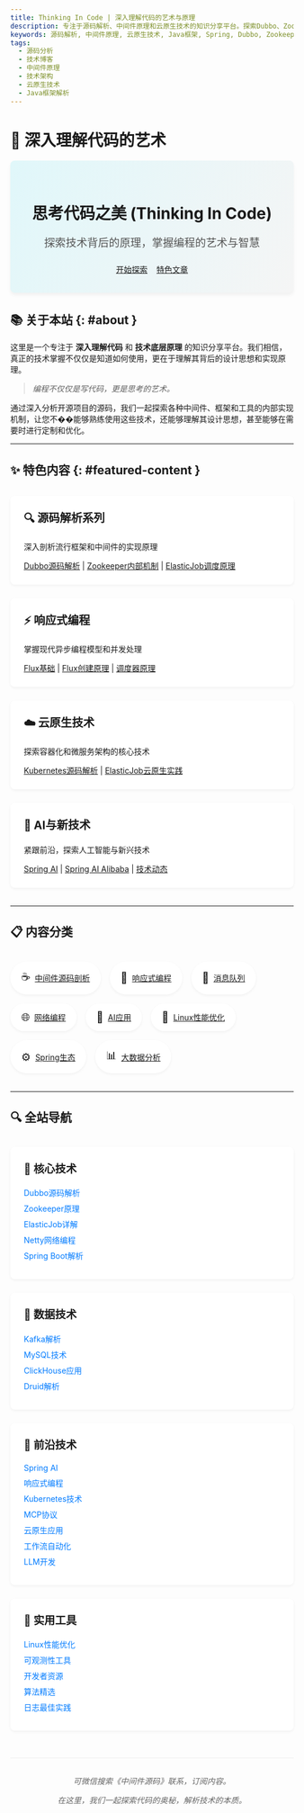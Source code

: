 ```yaml
---
title: Thinking In Code | 深入理解代码的艺术与原理
description: 专注于源码解析、中间件原理和云原生技术的知识分享平台。探索Dubbo、Zookeeper、ElasticJob等流行框架的设计思想和内部实现机制。
keywords: 源码解析, 中间件原理, 云原生技术, Java框架, Spring, Dubbo, Zookeeper, Kubernetes, 技术博客, 编程学习, 框架原理
tags:
  - 源码分析
  - 技术博客
  - 中间件原理
  - 技术架构
  - 云原生技术
  - Java框架解析
---
```


# 🧠 深入理解代码的艺术

<div class="hero-section" aria-label="网站介绍">
  <div class="hero-content">
    <h1>思考代码之美 (Thinking In Code)</h1>
    <p class="subtitle">探索技术背后的原理，掌握编程的艺术与智慧</p>
    <div class="hero-buttons">
      <a href="/zh/chapter_preface/index/" class="md-button md-button--primary" title="开始探索技术内容" aria-label="浏览全部技术内容">开始探索</a>
      <a href="#featured" class="md-button" title="查看特色文章" aria-label="直接跳转到特色文章部分">特色文章</a>
    </div>
  </div>
</div>

## 📚 关于本站 {: #about }

这里是一个专注于 **深入理解代码** 和 **技术底层原理** 的知识分享平台。我们相信，真正的技术掌握不仅仅是知道如何使用，更在于理解其背后的设计思想和实现原理。

> *编程不仅仅是写代码，更是思考的艺术。*

通过深入分析开源项目的源码，我们一起探索各种中间件、框架和工具的内部实现机制，让您不��能够熟练使用这些技术，还能够理解其设计思想，甚至能够在需要时进行定制和优化。

---

<div id="featured" class="featured-section"></div>

## ✨ 特色内容 {: #featured-content }

<div class="grid-container" aria-label="特色技术内容分类">
    <div class="grid-item">
        <h3>🔍 源码解析系列</h3>
        <p>深入剖析流行框架和中间件的实现原理</p>
        <a href="zh/chapter_dubbo/1-learn-from-a-demo.md" title="学习Dubbo框架源码解析" aria-label="Dubbo源码解析系列文章">Dubbo源码解析</a> | 
        <a href="zh/chapter_zookeeper/1-introduce.md" title="了解Zookeeper内部机制" aria-label="Zookeeper内部机制详解">Zookeeper内部机制</a> | 
        <a href="zh/chapter_elasticjob/1-introduce.md" title="探索ElasticJob调度原理" aria-label="ElasticJob调度原理解析">ElasticJob调度原理</a>
    </div>
    <div class="grid-item">
        <h3>⚡ 响应式编程</h3>
        <p>掌握现代异步编程模型和并发处理</p>
        <a href="zh/chaptor_reactor/Flux.md" title="Flux响应式编程基础" aria-label="学习Flux响应式编程基础">Flux基础</a> | 
        <a href="zh/chaptor_reactor/1-Flux.md" title="Flux创建原理详解" aria-label="深入理解Flux创建原理">Flux创建原理</a> | 
        <a href="zh/chaptor_reactor/6-Scheduler.md" title="响应式编程调度器原理" aria-label="掌握响应式编程调度器原理">调度器原理</a>
    </div>
    <div class="grid-item">
        <h3>☁️ 云原生技术</h3>
        <p>探索容器化和微服务架构的核心技术</p>
        <a href="zh/chapter_kubernetes/1-index.md" title="深入学习Kubernetes源码" aria-label="Kubernetes源码解析">Kubernetes源码解析</a> | 
        <a href="zh/chapter_post/elasticjob_cloud.md" title="ElasticJob云原生实践指南" aria-label="ElasticJob云原生实践">ElasticJob云原生实践</a>
    </div>
    <div class="grid-item">
        <h3>🤖 AI与新技术</h3>
        <p>紧跟前沿，探索人工智能与新兴技术</p>
        <a href="zh/chapter_spring_ai/1-official-website.md" title="Spring AI框架学习" aria-label="Spring AI框架学习">Spring AI</a> | 
        <a href="zh/chapter_spring_ai_alibaba/1-official-website.md" title="Spring AI Alibaba实践" aria-label="Spring AI Alibaba实践">Spring AI Alibaba</a> | 
        <a href="zh/release_note/index.md" title="最新技术动态" aria-label="查看最新技术动态">技术动态</a>
    </div>
</div>

---

## 📋 内容分类

<div class="topic-container">
    <div class="topic">
        <span class="topic-icon">☕</span>
        <a href="zh/chapter_dubbo/1-learn-from-a-demo.md">中间件源码剖析</a>
    </div>
    <div class="topic">
        <span class="topic-icon">🧩</span>
        <a href="zh/chaptor_reactor/Flux.md">响应式编程</a>
    </div>
    <div class="topic">
        <span class="topic-icon">🔄</span>
        <a href="zh/chapter_kafka/1-introduce.md">消息队列</a>
    </div>
    <div class="topic">
        <span class="topic-icon">🌐</span>
        <a href="zh/chapter_netty/1-sample.md">网络编程</a>
    </div>
    <div class="topic">
        <span class="topic-icon">🧠</span>
        <a href="zh/chapter_spring_ai/1-official-website.md">AI应用</a>
    </div>
    <div class="topic">
        <span class="topic-icon">🐧</span>
        <a href="zh/chapter_linux/problem/cpu.md">Linux性能优化</a>
    </div>
    <div class="topic">
        <span class="topic-icon">⚙️</span>
        <a href="zh/chapter_springboot/1-sample.md">Spring生态</a>
    </div>
    <div class="topic">
        <span class="topic-icon">📊</span>
        <a href="zh/chapter_post/clickhouse.md">大数据分析</a>
    </div>
</div>

---

## 🔍 全站导航

<div class="site-map-container">
  <div class="site-map-section">
    <h3>🧠 核心技术</h3>
    <ul class="site-map-list">
      <li><a href="zh/chapter_dubbo/1-learn-from-a-demo.md" title="深入学习Dubbo框架">Dubbo源码解析</a></li>
      <li><a href="zh/chapter_zookeeper/1-introduce.md" title="了解Zookeeper内部原理">Zookeeper原理</a></li>
      <li><a href="zh/chapter_elasticjob/1-introduce.md" title="ElasticJob实现原理">ElasticJob详解</a></li>
      <li><a href="zh/chapter_netty/1-sample.md" title="Netty网络框架剖析">Netty网络编程</a></li>
      <li><a href="zh/chapter_springboot/1-sample.md" title="Spring Boot核心原理">Spring Boot解析</a></li>
    </ul>
  </div>
  
  <div class="site-map-section">
    <h3>💾 数据技术</h3>
    <ul class="site-map-list">
      <li><a href="zh/chapter_kafka/1-introduce.md" title="Kafka消息队列">Kafka解析</a></li>
      <li><a href="zh/chapter_mysql/1-sample.md" title="MySQL数据库原理">MySQL技术</a></li>
      <li><a href="zh/chapter_post/clickhouse.md" title="ClickHouse大数据分析">ClickHouse应用</a></li>
      <li><a href="zh/chapter_druid/1-druid_source.md" title="Druid连接池解析">Druid解析</a></li>
    </ul>
  </div>
  
  <div class="site-map-section">
    <h3>🚀 前沿技术</h3>
    <ul class="site-map-list">
      <li><a href="zh/chapter_spring_ai/1-official-website.md" title="Spring AI应用">Spring AI</a></li>
      <li><a href="zh/chaptor_reactor/Flux.md" title="响应式编程">响应式编程</a></li>
      <li><a href="zh/chapter_kubernetes/1-index.md" title="Kubernetes容器编排">Kubernetes技术</a></li>
      <li><a href="zh/chapter_modelcontextprotocol/index.md" title="MCP协议">MCP协议</a></li>
      <li><a href="zh/chapter_post/elasticjob_cloud.md" title="ElasticJob云原生实践">云原生应用</a></li>
      <li><a href="zh/chapter_n8n/1-official-website.md" title="N8N���作流自动化">工作流自动化</a></li>
      <li><a href="zh/chapter_ai/1-llm-integration.md" title="大语言模型集成开发">LLM开发</a></li>
    </ul>
  </div>
  
  <div class="site-map-section">
    <h3>🔧 实用工具</h3>
    <ul class="site-map-list">
      <li><a href="zh/chapter_linux/problem/cpu.md" title="Linux性能优化">Linux性能优化</a></li>
      <li><a href="zh/chapter_post/micrometer.md" title="Micrometer监控">可观测性工具</a></li>
      <li><a href="zh/chapter_post/site.md" title="实用网址收藏">开发者资源</a></li>
      <li><a href="zh/chapter_algorithm/1-sample.md" title="算法学习">算法精选</a></li>
      <li><a href="zh/chapter_post/log4j2.md" title="日志技术">日志最佳实践</a></li>
    </ul>
  </div>
</div>

<div class="footer-message">
  <p>可微信搜索《中间件源码》联系，订阅内容。</p>
  <p>在这里，我们一起探索代码的奥秘，解析技术的本质。</p>
</div>

<style>
.hero-section {
  background-color: #f5f5f5;
  padding: 2rem;
  border-radius: 8px;
  margin-bottom: 2rem;
  background-image: linear-gradient(120deg, #e0f7fa, #f5f5f5);
  box-shadow: 0 4px 6px rgba(0,0,0,0.05);
}

.hero-content {
  text-align: center;
}

.subtitle {
  font-size: 1.2rem;
  margin-bottom: 1.5rem;
  color: #555;
}

.hero-buttons {
  display: flex;
  justify-content: center;
  gap: 1rem;
  margin-top: 1.5rem;
}

.grid-container {
  display: grid;
  grid-template-columns: repeat(auto-fit, minmax(300px, 1fr));
  gap: 1.5rem;
  margin: 2rem 0;
}

.grid-item {
  background-color: #fff;
  padding: 1.5rem;
  border-radius: 8px;
  box-shadow: 0 2px 5px rgba(0,0,0,0.05);
  transition: transform 0.3s ease, box-shadow 0.3s ease;
}

.grid-item:hover {
  transform: translateY(-5px);
  box-shadow: 0 5px 15px rgba(0,0,0,0.1);
}

.grid-item h3 {
  margin-top: 0;
  font-size: 1.25rem;
}

.topic-container {
  display: flex;
  flex-wrap: wrap;
  gap: 1rem;
  margin: 2rem 0;
}

.topic {
  background-color: #fff;
  padding: 0.8rem 1.2rem;
  border-radius: 30px;
  box-shadow: 0 2px 5px rgba(0,0,0,0.05);
  display: flex;
  align-items: center;
  gap: 0.5rem;
  transition: transform 0.2s ease;
}

.topic:hover {
  transform: translateY(-3px);
  box-shadow: 0 4px 8px rgba(0,0,0,0.1);
}

.topic-icon {
  font-size: 1.2rem;
}

.nav-wrapper {
  margin-top: 2rem;
  padding: 1rem;
  background-color: #f9f9f9;
  border-radius: 8px;
}

.site-map-container {
  display: grid;
  grid-template-columns: repeat(auto-fit, minmax(250px, 1fr));
  gap: 1.5rem;
  margin: 2rem 0;
}

.site-map-section {
  background-color: #fff;
  padding: 1.5rem;
  border-radius: 8px;
  box-shadow: 0 2px 5px rgba(0,0,0,0.05);
}

.site-map-section h3 {
  margin-top: 0;
  font-size: 1.2rem;
}

.site-map-list {
  list-style-type: none;
  padding: 0;
  margin: 1rem 0 0 0;
}

.site-map-list li {
  margin: 0.5rem 0;
}

.site-map-list a {
  text-decoration: none;
  color: #007bff;
  transition: color 0.3s ease;
}

.site-map-list a:hover {
  color: #0056b3;
}

.footer-message {
  margin-top: 3rem;
  padding-top: 1rem;
  border-top: 1px solid #eee;
  text-align: center;
  font-style: italic;
  color: #666;
}

@media (max-width: 768px) {
  .grid-container {
    grid-template-columns: 1fr;
  }
  
  .hero-buttons {
    flex-direction: column;
  }
  
  .site-map-container {
    grid-template-columns: 1fr;
  }
}
</style>
